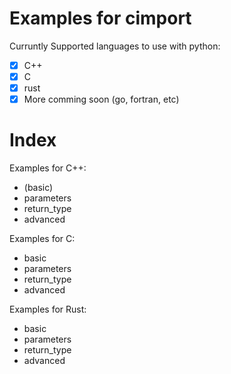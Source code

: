 # Examples for cimport

Curruntly Supported languages to use with python:
- [x] C++
- [x] C
- [x] rust
- [x] More comming soon (go, fortran, etc)

# Index

Examples for C++:
- (basic)
- parameters
- return_type
- advanced

Examples for C:
- basic
- parameters
- return_type
- advanced

Examples for Rust:
- basic
- parameters
- return_type
- advanced
